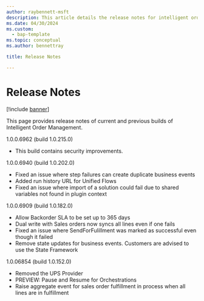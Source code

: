 ```yaml
---
author: raybennett-msft
description: This article details the release notes for intelligent order management.
ms.date: 04/30/2024
ms.custom: 
  - bap-template
ms.topic: conceptual
ms.author: bennettray

title: Release Notes

---
```


# Release Notes

[!include [banner](includes/banner.md)]

This page provides release notes of current and previous builds of Intelligent Order Management.

1.0.0.6962 (build 1.0.215.0)
 * This build contains security improvements.

1.0.0.6940 (build 1.0.202.0)
 * Fixed an issue where step failures can create duplicate business events
 * Added run history URL for Unified Flows
 * Fixed an issue where import of a solution could fail due to shared variables not found in plugin context

1.0.0.6909 (build 1.0.182.0)
 * Allow Backorder SLA to be set up to 365 days
 * Dual write with Sales orders now syncs all lines even if one fails
 * Fixed an issue where SendForFulillment was marked as successful even though it failed
 * Remove state updates for business events. Customers are advised to use the State Framework

1.0.06854 (build 1.0.152.0)
 * Removed the UPS Provider
 * PREVIEW: Pause and Resume for Orchestrations
 * Raise aggregate event for sales order fulfillment in process when all lines are in fulfillment